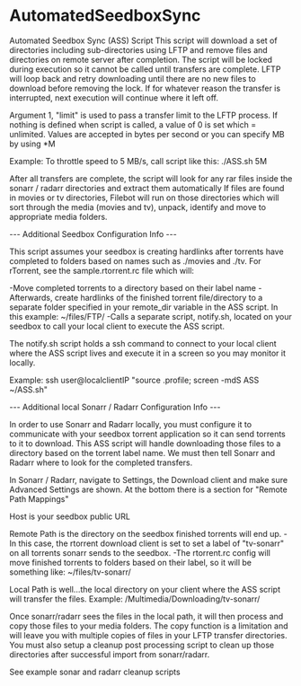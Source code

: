 # AutomatedSeedboxSync
Automated Seedbox Sync (ASS) Script
This script will download a set of directories including sub-directories using LFTP and remove files and directories on remote server after completion.
The script will be locked during execution so it cannot be called until transfers are complete.
LFTP will loop back and retry downloading until there are no new files to download before removing the lock.
If for whatever reason the transfer is interrupted, next execution will continue where it left off.

Argument 1, "limit" is used to pass a transfer limit to the LFTP process.
If nothing is defined when script is called, a value of 0 is set which = unlimited.
Values are accepted in bytes per second or you can specify MB by using *M

Example: To throttle speed to 5 MB/s, call script like this: ./ASS.sh 5M

After all transfers are complete, the script will look for any rar files inside the sonarr / radarr directories and extract them automatically
If files are found in movies or tv directories, Filebot will run on those directories which will sort through the media (movies and tv), unpack, identify and move to appropriate media folders.


--- Additional Seedbox Configuration Info ---

This script assumes your seedbox is creating hardlinks after torrents have completed to folders based on names such as ./movies and ./tv.
For rTorrent, see the sample.rtorrent.rc file which will:

-Move completed torrents to a directory based on their label name
-Afterwards, create hardlinks of the finished torrent file/directory to a separate folder specified in your remote_dir variable in the ASS script. In this example: ~/files/FTP/
-Calls a separate script, notify.sh, located on your seedbox to call your local client to execute the ASS script.

The notify.sh script holds a ssh command to connect to your local client where the ASS script lives and execute it in a screen so you may monitor it locally.

Example: ssh user@localclientIP "source .profile; screen -mdS ASS ~/ASS.sh"


--- Additional local Sonarr / Radarr Configuration Info ---

In order to use Sonarr and Radarr locally, you must configure it to communicate with your seedbox torrent application so it can send torrents to it to download.
This ASS script will handle downloading those files to a directory based on the torrent label name. We must then tell Sonarr and Radarr where to look for the completed transfers.

In Sonarr / Radarr, navigate to Settings, the Download client and make sure Advanced Settings are shown.
At the bottom there is a section for "Remote Path Mappings"

Host is your seedbox public URL

Remote Path is the directory on the seedbox finished torrents will end up.
-In this case, the rtorrent download client is set to set a label of "tv-sonarr" on all torrents sonarr sends to the seedbox.
-The rtorrent.rc config will move finished torrents to folders based on their label, so it will be something like: ~/files/tv-sonarr/

Local Path is well...the local directory on your client where the ASS script will transfer the files. Example: /Multimedia/Downloading/tv-sonarr/

Once sonarr/radarr sees the files in the local path, it will then process and copy those files to your media folders.
The copy function is a limitation and will leave you with multiple copies of files in your LFTP transfer directories.
You must also setup a cleanup post processing script to clean up those directories after successful import from sonarr/radarr.

See example sonar and radarr cleanup scripts
